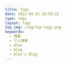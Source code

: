 ```yaml
---
title: Tags
date: 2021-04-25 18:59:22
type: tags
layout: tags
top_img: /img/top-tags.png
keywords:
  - 博客
  - 个人博客
  - Alex
  - blog
  - Alex's Blog
---
```

